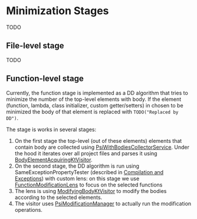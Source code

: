 # Minimization Stages

TODO

## File-level stage

TODO

## Function-level stage

Currently, the function stage is implemented as a DD algorithm that tries to minimize the number of the top-level
elements with body.
If the element (function, lambda, class initializer, custom getter/setters)
in chosen to be minimized the body of that element is replaced with `TODO("Replaced by DD")`.

The stage is works in several stages:

1. On the first stage the top-level (out of these elements) elements that contain body are collected
   using [PsiWithBodiesCollectorService][psi-collector].
   Under the hood it iterates over all project files and parses it using [BodyElementAcquiringKtVisitor][body-getter].
2. On the second stage, the DD algorithm is run using SameExceptionPropertyTester (described
   in [Compilation and Exceptions][compilation]) with custom lens: on this stage we
   use [FunctionModificationLens][function-lens] to focus on the selected functions
3. The lens is using [ModifyingBodyKtVisitor][modifier-visitor] to modify the bodies according to the selected elements.
4. The visitor uses [PsiModificationManager][psi-manager] to actually run the modification operations.

[psi-collector]: ../project-minimization-plugin/src/main/kotlin/org/plan/research/minimization/plugin/services/PsiWithBodiesCollectorService.kt
[body-getter]: ../project-minimization-plugin/src/main/kotlin/org/plan/research/minimization/plugin/psi/BodyElementAcquiringKtVisitor.kt
[compilation]: CompilationAndExceptions.md
[function-lens]: ../project-minimization-plugin/src/main/kotlin/org/plan/research/minimization/plugin/psi/FunctionModificationLens.kt
[modifier-visitor]: ../project-minimization-plugin/src/main/kotlin/org/plan/research/minimization/plugin/psi/ModifyingBodyKtVisitor.kt
[psi-manager]: ../project-minimization-plugin/src/main/kotlin/org/plan/research/minimization/plugin/psi/PsiModificationManager.kt